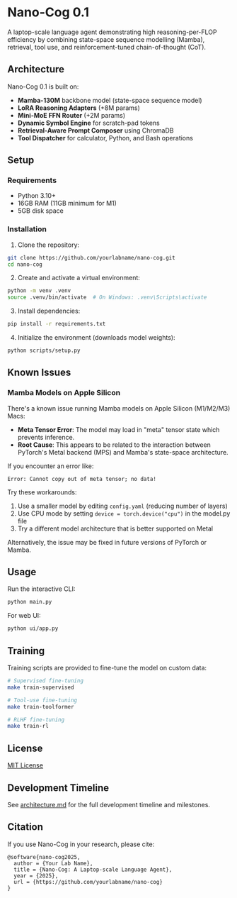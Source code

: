 # Nano-Cog 0.1

A laptop-scale language agent demonstrating high reasoning-per-FLOP efficiency by combining state-space sequence modelling (Mamba), retrieval, tool use, and reinforcement-tuned chain-of-thought (CoT).

## Architecture

Nano-Cog 0.1 is built on:
- **Mamba-130M** backbone model (state-space sequence model)
- **LoRA Reasoning Adapters** (+8M params)
- **Mini-MoE FFN Router** (+2M params)
- **Dynamic Symbol Engine** for scratch-pad tokens
- **Retrieval-Aware Prompt Composer** using ChromaDB
- **Tool Dispatcher** for calculator, Python, and Bash operations

## Setup

### Requirements
- Python 3.10+
- 16GB RAM (11GB minimum for M1)
- 5GB disk space

### Installation

1. Clone the repository:
```bash
git clone https://github.com/yourlabname/nano-cog.git
cd nano-cog
```

2. Create and activate a virtual environment:
```bash
python -m venv .venv
source .venv/bin/activate  # On Windows: .venv\Scripts\activate
```

3. Install dependencies:
```bash
pip install -r requirements.txt
```

4. Initialize the environment (downloads model weights):
```bash
python scripts/setup.py
```

## Known Issues

### Mamba Models on Apple Silicon

There's a known issue running Mamba models on Apple Silicon (M1/M2/M3) Macs:

- **Meta Tensor Error**: The model may load in "meta" tensor state which prevents inference.
- **Root Cause**: This appears to be related to the interaction between PyTorch's Metal backend (MPS) and Mamba's state-space architecture.

If you encounter an error like:
```
Error: Cannot copy out of meta tensor; no data!
```

Try these workarounds:
1. Use a smaller model by editing `config.yaml` (reducing number of layers)
2. Use CPU mode by setting `device = torch.device("cpu")` in the model.py file
3. Try a different model architecture that is better supported on Metal

Alternatively, the issue may be fixed in future versions of PyTorch or Mamba.

## Usage

Run the interactive CLI:
```bash
python main.py
```

For web UI:
```bash
python ui/app.py
```

## Training

Training scripts are provided to fine-tune the model on custom data:

```bash
# Supervised fine-tuning
make train-supervised

# Tool-use fine-tuning
make train-toolformer 

# RLHF fine-tuning
make train-rl
```

## License

[MIT License](LICENSE)

## Development Timeline

See [architecture.md](architecture.md) for the full development timeline and milestones.

## Citation

If you use Nano-Cog in your research, please cite:
```
@software{nano-cog2025,
  author = {Your Lab Name},
  title = {Nano-Cog: A Laptop-scale Language Agent},
  year = {2025},
  url = {https://github.com/yourlabname/nano-cog}
}
``` 